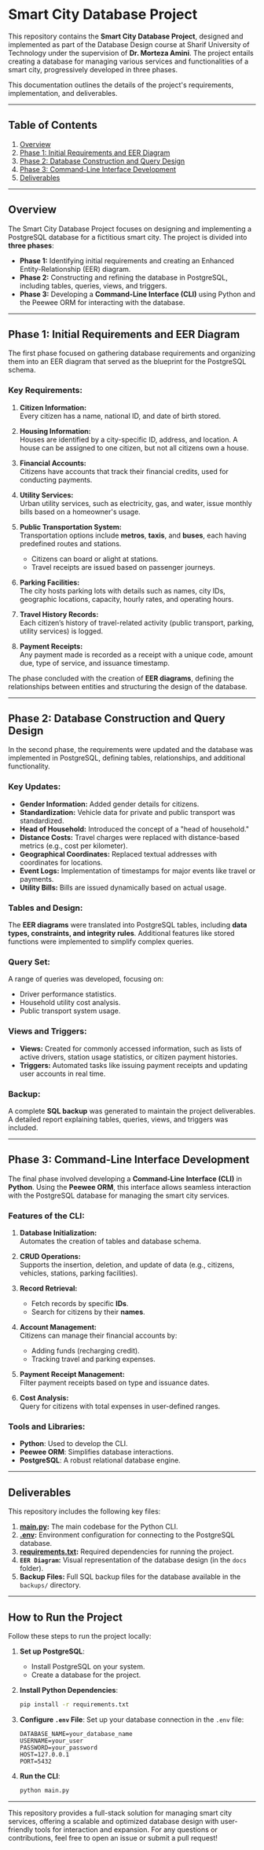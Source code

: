 # Smart City Database Project

This repository contains the **Smart City Database Project**, designed and implemented as part of the Database Design course at Sharif University of Technology under the supervision of **Dr. Morteza Amini**. The project entails creating a database for managing various services and functionalities of a smart city, progressively developed in three phases.

This documentation outlines the details of the project's requirements, implementation, and deliverables.

---

## Table of Contents

1. [Overview](#overview)  
2. [Phase 1: Initial Requirements and EER Diagram](#phase-1-initial-requirements-and-eer-diagram)  
3. [Phase 2: Database Construction and Query Design](#phase-2-database-construction-and-query-design)  
4. [Phase 3: Command-Line Interface Development](#phase-3-command-line-interface-development)  
5. [Deliverables](#deliverables)

---

## Overview

The Smart City Database Project focuses on designing and implementing a PostgreSQL database for a fictitious smart city. The project is divided into **three phases**:

- **Phase 1:** Identifying initial requirements and creating an Enhanced Entity-Relationship (EER) diagram.  
- **Phase 2:** Constructing and refining the database in PostgreSQL, including tables, queries, views, and triggers.  
- **Phase 3:** Developing a **Command-Line Interface (CLI)** using Python and the Peewee ORM for interacting with the database.

---

## Phase 1: Initial Requirements and EER Diagram

The first phase focused on gathering database requirements and organizing them into an EER diagram that served as the blueprint for the PostgreSQL schema.  

### Key Requirements:

1. **Citizen Information:**  
   Every citizen has a name, national ID, and date of birth stored.

2. **Housing Information:**  
   Houses are identified by a city-specific ID, address, and location. A house can be assigned to one citizen, but not all citizens own a house.

3. **Financial Accounts:**  
   Citizens have accounts that track their financial credits, used for conducting payments.

4. **Utility Services:**  
   Urban utility services, such as electricity, gas, and water, issue monthly bills based on a homeowner's usage.

5. **Public Transportation System:**  
   Transportation options include **metros**, **taxis**, and **buses**, each having predefined routes and stations.  
   - Citizens can board or alight at stations.  
   - Travel receipts are issued based on passenger journeys.

6. **Parking Facilities:**  
   The city hosts parking lots with details such as names, city IDs, geographic locations, capacity, hourly rates, and operating hours.

7. **Travel History Records:**  
   Each citizen’s history of travel-related activity (public transport, parking, utility services) is logged.

8. **Payment Receipts:**  
   Any payment made is recorded as a receipt with a unique code, amount due, type of service, and issuance timestamp.

The phase concluded with the creation of **EER diagrams**, defining the relationships between entities and structuring the design of the database.

---

## Phase 2: Database Construction and Query Design

In the second phase, the requirements were updated and the database was implemented in PostgreSQL, defining tables, relationships, and additional functionality.  

### Key Updates:
- **Gender Information:** Added gender details for citizens.  
- **Standardization:** Vehicle data for private and public transport was standardized.  
- **Head of Household:** Introduced the concept of a "head of household."  
- **Distance Costs:** Travel charges were replaced with distance-based metrics (e.g., cost per kilometer).  
- **Geographical Coordinates:** Replaced textual addresses with coordinates for locations.  
- **Event Logs:** Implementation of timestamps for major events like travel or payments.  
- **Utility Bills:** Bills are issued dynamically based on actual usage.

### Tables and Design:
The **EER diagrams** were translated into PostgreSQL tables, including **data types, constraints, and integrity rules**. Additional features like stored functions were implemented to simplify complex queries.

### Query Set:
A range of queries was developed, focusing on:
- Driver performance statistics.  
- Household utility cost analysis.  
- Public transport system usage.  

### Views and Triggers:
- **Views:** Created for commonly accessed information, such as lists of active drivers, station usage statistics, or citizen payment histories.  
- **Triggers:** Automated tasks like issuing payment receipts and updating user accounts in real time.  

### Backup:
A complete **SQL backup** was generated to maintain the project deliverables. A detailed report explaining tables, queries, views, and triggers was included.

---

## Phase 3: Command-Line Interface Development

The final phase involved developing a **Command-Line Interface (CLI)** in **Python**. Using the **Peewee ORM**, this interface allows seamless interaction with the PostgreSQL database for managing the smart city services.  

### Features of the CLI:

1. **Database Initialization:**  
   Automates the creation of tables and database schema.

2. **CRUD Operations:**  
   Supports the insertion, deletion, and update of data (e.g., citizens, vehicles, stations, parking facilities).

3. **Record Retrieval:**  
   - Fetch records by specific **IDs**.  
   - Search for citizens by their **names**.

4. **Account Management:**  
   Citizens can manage their financial accounts by:  
   - Adding funds (recharging credit).  
   - Tracking travel and parking expenses.

5. **Payment Receipt Management:**  
   Filter payment receipts based on type and issuance dates.

6. **Cost Analysis:**  
   Query for citizens with total expenses in user-defined ranges.

### Tools and Libraries:
- **Python**: Used to develop the CLI.  
- **Peewee ORM**: Simplifies database interactions.  
- **PostgreSQL**: A robust relational database engine.  

---

## Deliverables

This repository includes the following key files:

1. **[main.py](main.py):** The main codebase for the Python CLI.  
2. **[.env](.env):** Environment configuration for connecting to the PostgreSQL database.  
3. **[requirements.txt](requirements.txt):** Required dependencies for running the project.  
4. **`EER Diagram`:** Visual representation of the database design (in the `docs` folder).  
5. **Backup Files:** Full SQL backup files for the database available in the `backups/` directory.  

---

## How to Run the Project

Follow these steps to run the project locally:

1. **Set up PostgreSQL**:
   - Install PostgreSQL on your system.  
   - Create a database for the project.  

2. **Install Python Dependencies**:
   ```bash
   pip install -r requirements.txt
   ```

3. **Configure `.env` File**:
   Set up your database connection in the `.env` file:
   ```
   DATABASE_NAME=your_database_name
   USERNAME=your_user
   PASSWORD=your_password
   HOST=127.0.0.1
   PORT=5432
   ```

4. **Run the CLI**:
   ```bash
   python main.py
   ```

---

This repository provides a full-stack solution for managing smart city services, offering a scalable and optimized database design with user-friendly tools for interaction and expansion. For any questions or contributions, feel free to open an issue or submit a pull request!
